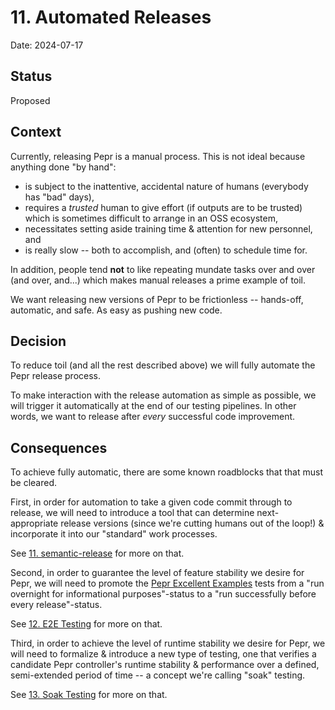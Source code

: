 # 11. Automated Releases

Date: 2024-07-17

## Status

Proposed

## Context

Currently, releasing Pepr is a manual process. This is not ideal because anything done "by hand":

- is subject to the inattentive, accidental nature of humans (everybody has "bad" days),
- requires a _trusted_ human to give effort (if outputs are to be trusted) which is sometimes difficult to arrange in an OSS ecosystem,
- necessitates setting aside training time & attention for new personnel, and
- is really slow -- both to accomplish, and (often) to schedule time for.

In addition, people tend **not** to like repeating mundate tasks over and over (and over, and...) which makes manual releases a prime example of toil.

We want releasing new versions of Pepr to be frictionless -- hands-off, automatic, and safe. As easy as pushing new code.

## Decision

To reduce toil (and all the rest described above) we will fully automate the Pepr release process.

To make interaction with the release automation as simple as possible, we will trigger it automatically at the end of our testing pipelines.  In other words, we want to release after _every_ successful code improvement.


## Consequences

To achieve fully automatic, there are some known roadblocks that that must be cleared.

First, in order for automation to take a given code commit through to release, we will need to introduce a tool that can determine next-appropriate release versions (since we're cutting humans out of the loop!) & incorporate it into our "standard" work processes.

See [11. semantic-release](./0011-semantic-release.md) for more on that.

Second, in order to guarantee the level of feature stability we desire for Pepr, we will need to promote the [Pepr Excellent Examples](https://github.com/defenseunicorns/pepr-excellent-examples) tests from a "run overnight for informational purposes"-status to a "run successfully before every release"-status.

See [12. E2E Testing](./0012-e2e-testing.md) for more on that.

Third, in order to achieve the level of runtime stability we desire for Pepr, we will need to formalize & introduce a new type of testing, one that verifies a candidate Pepr controller's runtime stability & performance over a defined, semi-extended period of time -- a concept we're calling "soak" testing.

See [13. Soak Testing](./0013-soak-testing.md) for more on that.

